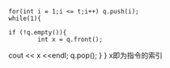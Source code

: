     for(int i = 1;i <= t;i++) q.push(i);
    while(1){
	
    if (!q.empty()){
			int x = q.front();
   cout << x <<endl;
   q.pop();
}
}
x即为指令的索引

